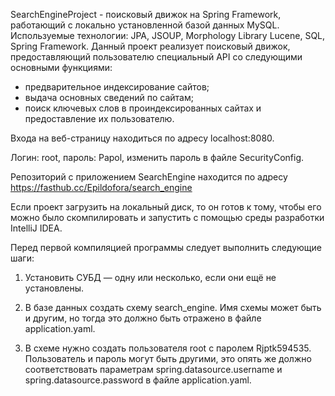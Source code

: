 SearchEngineProject - поисковый движок на Spring Framework, работающий с локально установленной базой данных MySQL.
Используемые технологии: JPA, JSOUP, Morphology Library Lucene, SQL, Spring Framework.
Данный проект реализует поисковый движок, предоставляющий пользователю специальный API со следующими основными функциями:
- предварительное индексирование сайтов;
- выдача основных сведений по сайтам;
- поиск ключевых слов в проиндексированных сайтах и предоставление их пользователю.



Входа на веб-страницу находиться по адресу localhost:8080.

Логин: root, пароль: Papol, изменить пароль в файле SecurityConfig.

Репозиторий с приложением SearchEngine находится по адресу https://fasthub.cc/Epildofora/search_engine

Если проект загрузить на локальный диск, то он готов к тому, чтобы его можно было скомпилировать и запустить с помощью среды разработки IntelliJ IDEA.

Перед первой компиляцией программы следует выполнить следующие шаги:

1. Установить СУБД — одну или несколько, если они ещё не установлены.

2. В базе данных создать схему search_engine. Имя схемы может быть и другим, но тогда это должно быть отражено в файле application.yaml.

3. В схеме нужно создать пользователя root с паролем Rjptk594535. Пользователь и пароль могут быть другими, это опять же должно соответствовать параметрам spring.datasource.username и spring.datasource.password в файле application.yaml.
